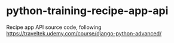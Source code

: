 # python-training-recipe-app-api
Recipe app API source code, following https://traveltek.udemy.com/course/django-python-advanced/
